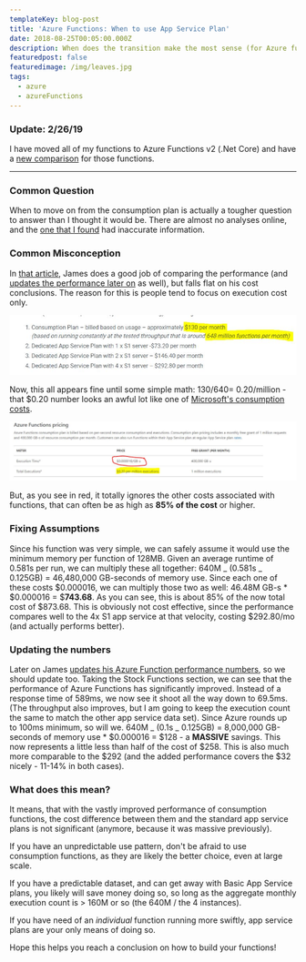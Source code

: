 ```yaml
---
templateKey: blog-post
title: 'Azure Functions: When to use App Service Plan'
date: 2018-08-25T00:05:00.000Z
description: When does the transition make the most sense (for Azure functions v1)
featuredpost: false
featuredimage: /img/leaves.jpg
tags:
  - azure
  - azureFunctions
---
```

### Update: 2/26/19

I have moved all of my functions to Azure Functions v2 (.Net Core) and have a [new comparison](/blog/2019-02-27-azure-functions-consumption-vs-app-service-vs-kubernetes/) for those functions.

---

### Common Question

When to move on from the consumption plan is actually a tougher question to answer than I thought it would be. There are almost no analyses online, and the [one that I found](https://www.azurefromthetrenches.com/azure-functions-scaling-with-a-dedicated-app-service-plan/) had inaccurate information.

### Common Misconception

In [that article](https://www.azurefromthetrenches.com/azure-functions-scaling-with-a-dedicated-app-service-plan/), James does a good job of comparing the performance (and [updates the performance later on](https://www.azurefromthetrenches.com/azure-functions-significant-improvements-in-http-trigger-scaling/) as well), but falls flat on his cost conclusions. The reason for this is people tend to focus on execution cost only.

![Cost Assumptions](/posts/images/costassumptions.jpg)

Now, this all appears fine until some simple math: $130 / 640 = ~$0.20/million - that \$0.20 number looks an awful lot like one of [Microsoft's consumption costs](https://azure.microsoft.com/en-us/pricing/details/functions/).

![Functions Cost](/posts/images/functionscost.jpg)

But, as you see in red, it totally ignores the other costs associated with functions, that can often be as high as **85% of the cost** or higher.

### Fixing Assumptions

Since his function was very simple, we can safely assume it would use the minimum memory per function of 128MB. Given an average runtime of 0.581s per run, we can multiply these all together: 640M _ (0.581s _ 0.125GB) = 46,480,000 GB-seconds of memory use. Since each one of these costs $0.000016, we can multiply those two as well: 46.48M GB-s * $0.000016 = $**743.68**.  As you can see, this is about 85% of the now total cost of $873.68. This is obviously not cost effective, since the performance compares well to the 4x S1 app service at that velocity, costing \$292.80/mo (and actually performs better).

### Updating the numbers

Later on James [updates his Azure Function performance numbers](https://www.azurefromthetrenches.com/azure-functions-significant-improvements-in-http-trigger-scaling/), so we should update too. Taking the Stock Functions section, we can see that the performance of Azure Functions has significantly improved. Instead of
a response time of 589ms, we now see it shoot all the way down to 69.5ms. (The throughput also improves, but I am going to keep the execution count the same to match the other app service data set). Since Azure rounds up to 100ms minimum, so will we. 640M _ (0.1s _ 0.125GB) = 8,000,000 GB-seconds of memory use \* $0.000016 = $128 - a **MASSIVE** savings. This now represents a little less than half of the cost of $258.  This is also much more comparable to the $292 (and the added performance covers the \$32 nicely - 11-14% in both cases).

### What does this mean?

It means, that with the vastly improved performance of consumption functions, the cost difference between them and the standard app service plans is not significant (anymore, because it was massive previously).

If you have an unpredictable use pattern, don't be afraid to use consumption functions, as they are likely the better choice, even at large scale.

If you have a predictable dataset, and can get away with Basic App Service plans, you likely will save money doing so, so long as the aggregate monthly execution count is > 160M or so (the 640M / the 4 instances).

If you have need of an _individual_ function running more swiftly, app service plans are your only means of doing so.

Hope this helps you reach a conclusion on how to build your functions!
